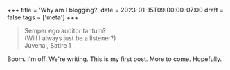 +++
title = 'Why am I blogging?'
date = 2023-01-15T09:00:00-07:00
draft = false
tags = ['meta']
+++
> Semper ego auditor tantum?  
(Will I always just be a listener?)  
Juvenal, Satire 1


Boom. I'm off. We're writing. This is my first post. More to come. Hopefully.